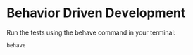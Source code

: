 # Behavior Driven Development 
Run the tests using the behave command in your terminal:
```sh
behave
```
